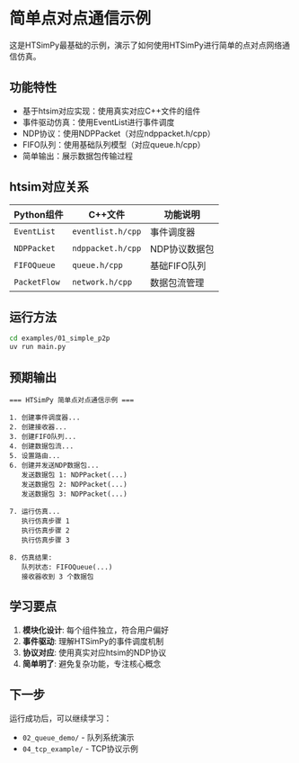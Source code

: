 # 简单点对点通信示例

这是HTSimPy最基础的示例，演示了如何使用HTSimPy进行简单的点对点网络通信仿真。

## 功能特性

- 基于htsim对应实现：使用真实对应C++文件的组件
- 事件驱动仿真：使用EventList进行事件调度
- NDP协议：使用NDPPacket（对应ndppacket.h/cpp）
- FIFO队列：使用基础队列模型（对应queue.h/cpp）
- 简单输出：展示数据包传输过程

## htsim对应关系

| Python组件 | C++文件 | 功能说明 |
|-----------|---------|----------|
| `EventList` | `eventlist.h/cpp` | 事件调度器 |
| `NDPPacket` | `ndppacket.h/cpp` | NDP协议数据包 |
| `FIFOQueue` | `queue.h/cpp` | 基础FIFO队列 |
| `PacketFlow` | `network.h/cpp` | 数据包流管理 |

## 运行方法

```bash
cd examples/01_simple_p2p
uv run main.py
```

## 预期输出

```
=== HTSimPy 简单点对点通信示例 ===

1. 创建事件调度器...
2. 创建接收器...
3. 创建FIFO队列...
4. 创建数据包流...
5. 设置路由...
6. 创建并发送NDP数据包...
   发送数据包 1: NDPPacket(...)
   发送数据包 2: NDPPacket(...)
   发送数据包 3: NDPPacket(...)

7. 运行仿真...
   执行仿真步骤 1
   执行仿真步骤 2
   执行仿真步骤 3

8. 仿真结果:
   队列状态: FIFOQueue(...)
   接收器收到 3 个数据包
```

## 学习要点

1. **模块化设计**: 每个组件独立，符合用户偏好
2. **事件驱动**: 理解HTSimPy的事件调度机制
3. **协议对应**: 使用真实对应htsim的NDP协议
4. **简单明了**: 避免复杂功能，专注核心概念

## 下一步

运行成功后，可以继续学习：
- `02_queue_demo/` - 队列系统演示
- `04_tcp_example/` - TCP协议示例 